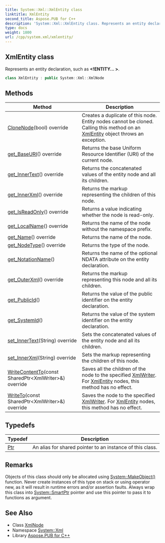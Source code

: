 ```yaml
---
title: System::Xml::XmlEntity class
linktitle: XmlEntity
second_title: Aspose.PUB for C++
description: 'System::Xml::XmlEntity class. Represents an entity declaration, such as <!ENTITY... > in C++.'
type: docs
weight: 1800
url: /cpp/system.xml/xmlentity/
---
```

## XmlEntity class


Represents an entity declaration, such as **<!ENTITY... >**.

```cpp
class XmlEntity : public System::Xml::XmlNode
```

## Methods

| Method | Description |
| --- | --- |
| [CloneNode](./clonenode/)(bool) override | Creates a duplicate of this node. Entity nodes cannot be cloned. Calling this method on an [XmlEntity](./) object throws an exception. |
| [get_BaseURI](./get_baseuri/)() override | Returns the base Uniform Resource Identifier (URI) of the current node. |
| [get_InnerText](./get_innertext/)() override | Returns the concatenated values of the entity node and all its children. |
| [get_InnerXml](./get_innerxml/)() override | Returns the markup representing the children of this node. |
| [get_IsReadOnly](./get_isreadonly/)() override | Returns a value indicating whether the node is read-only. |
| [get_LocalName](./get_localname/)() override | Returns the name of the node without the namespace prefix. |
| [get_Name](./get_name/)() override | Returns the name of the node. |
| [get_NodeType](./get_nodetype/)() override | Returns the type of the node. |
| [get_NotationName](./get_notationname/)() | Returns the name of the optional NDATA attribute on the entity declaration. |
| [get_OuterXml](./get_outerxml/)() override | Returns the markup representing this node and all its children. |
| [get_PublicId](./get_publicid/)() | Returns the value of the public identifier on the entity declaration. |
| [get_SystemId](./get_systemid/)() | Returns the value of the system identifier on the entity declaration. |
| [set_InnerText](./set_innertext/)(String) override | Sets the concatenated values of the entity node and all its children. |
| [set_InnerXml](./set_innerxml/)(String) override | Sets the markup representing the children of this node. |
| [WriteContentTo](./writecontentto/)(const SharedPtr\<XmlWriter\>\&) override | Saves all the children of the node to the specified [XmlWriter](../xmlwriter/). For [XmlEntity](./) nodes, this method has no effect. |
| [WriteTo](./writeto/)(const SharedPtr\<XmlWriter\>\&) override | Saves the node to the specified [XmlWriter](../xmlwriter/). For [XmlEntity](./) nodes, this method has no effect. |
## Typedefs

| Typedef | Description |
| --- | --- |
| [Ptr](./ptr/) | An alias for shared pointer to an instance of this class. |
## Remarks



Objects of this class should only be allocated using [System::MakeObject()](../../system/makeobject/) function. Never create instances of this type on stack or using operator new, as it will result in runtime errors and/or assertion faults. Always wrap this class into [System::SmartPtr](../../system/smartptr/) pointer and use this pointer to pass it to functions as argument. 

## See Also

* Class [XmlNode](../xmlnode/)
* Namespace [System::Xml](../)
* Library [Aspose.PUB for C++](../../)
